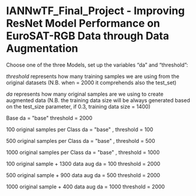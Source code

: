# IANNwTF_Final_Project - Improving ResNet Model Performance on EuroSAT-RGB Data through Data Augmentation



Choose one of the three Models, set up the variables “da” and “threshold”:

*threshold* represents how many training samples we are using from the original datasets (N.B. when = 2000 it comprehends also the test_set)

*da* represents how many original samples are we using to create augmented data (N.B. the training data size will be always generated based on the test_size parameter, if 0.3, training data size = 1400)

Base
da = "base" threshold = 2000

100 original samples per Class
da = "base" , threshold = 100

500 original samples per Class
da = "base" , threshold = 500

1000 original samples per Class
da = "base" , threshold = 1000

100 original sample + 1300 data aug
da = 100 threshold = 2000

500 original sample + 900 data aug
da = 500 threshold = 2000

1000 original sample + 400 data aug
da = 1000 threshold = 2000

